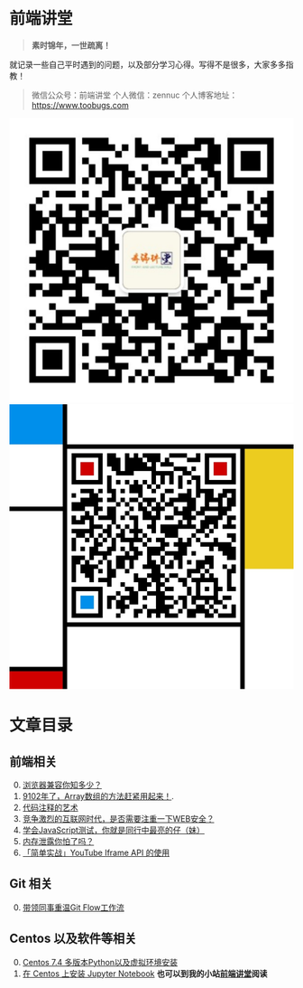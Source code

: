 # 前端讲堂

> **素时锦年，一世疏离！**

就记录一些自己平时遇到的问题，以及部分学习心得。写得不是很多，大家多多指教！

> 微信公众号：前端讲堂
> 个人微信：zennuc
> 个人博客地址：https://www.toobugs.com

![qrcode_for_js-say](images/qrcode_for_js-say.jpg)
![qrcode_for_zennuc](images/qrcode_for_zennuc.jpg)

# 文章目录
## 前端相关
0. [浏览器兼容你知多少？](https://github.com/js-say/Blog/issues/1)
1. [9102年了，Array数组的方法赶紧用起来！](https://github.com/js-say/Blog/issues/3).
2. [代码注释的艺术](https://github.com/js-say/Blog/issues/6)
3. [竞争激烈的互联网时代，是否需要注重一下WEB安全？](https://github.com/js-say/Blog/issues/2)
4. [学会JavaScript测试，你就是同行中最亮的仔（妹）](https://github.com/js-say/Blog/issues/4)
5. [内存泄露你怕了吗？](https://github.com/js-say/Blog/issues/5)
6. [「简单实战」YouTube Iframe API 的使用](https://github.com/js-say/Blog/issues/10)
## Git 相关
0. [带领同事重温Git Flow工作流](https://github.com/js-say/Blog/issues/9)
## Centos 以及软件等相关
0. [Centos 7.4 多版本Python以及虚拟环境安装](https://github.com/js-say/Blog/issues/8)
1. [在 Centos 上安装 Jupyter Notebook](https://github.com/js-say/Blog/issues/7)
**也可以到我的小站[前端讲堂](https://www.toobugs.com)阅读**